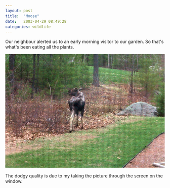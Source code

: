 ```yaml
---
layout: post
title:  "Moose"
date:   2003-04-29 08:49:28
categories: wildlife
---
```

Our neighbour alerted us to an early morning visitor to our garden. So that's what's been eating all the plants.

<img src="/assets/moose.jpg" alt="A moose in the garden"/>

The dodgy quality is due to my taking the picture through the screen on the window.

